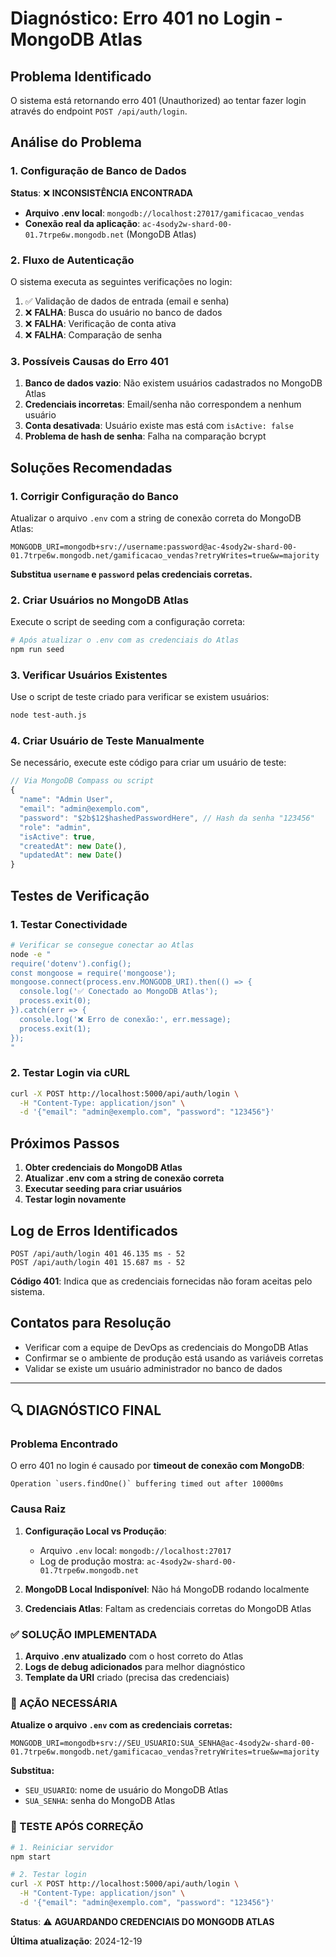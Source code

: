 # Diagnóstico: Erro 401 no Login - MongoDB Atlas

## Problema Identificado

O sistema está retornando erro 401 (Unauthorized) ao tentar fazer login através do endpoint `POST /api/auth/login`.

## Análise do Problema

### 1. Configuração de Banco de Dados

**Status**: ❌ **INCONSISTÊNCIA ENCONTRADA**

- **Arquivo .env local**: `mongodb://localhost:27017/gamificacao_vendas`
- **Conexão real da aplicação**: `ac-4sody2w-shard-00-01.7trpe6w.mongodb.net` (MongoDB Atlas)

### 2. Fluxo de Autenticação

O sistema executa as seguintes verificações no login:

1. ✅ Validação de dados de entrada (email e senha)
2. ❌ **FALHA**: Busca do usuário no banco de dados
3. ❌ **FALHA**: Verificação de conta ativa
4. ❌ **FALHA**: Comparação de senha

### 3. Possíveis Causas do Erro 401

1. **Banco de dados vazio**: Não existem usuários cadastrados no MongoDB Atlas
2. **Credenciais incorretas**: Email/senha não correspondem a nenhum usuário
3. **Conta desativada**: Usuário existe mas está com `isActive: false`
4. **Problema de hash de senha**: Falha na comparação bcrypt

## Soluções Recomendadas

### 1. Corrigir Configuração do Banco

Atualizar o arquivo `.env` com a string de conexão correta do MongoDB Atlas:

```env
MONGODB_URI=mongodb+srv://username:password@ac-4sody2w-shard-00-01.7trpe6w.mongodb.net/gamificacao_vendas?retryWrites=true&w=majority
```

**Substitua `username` e `password` pelas credenciais corretas.**

### 2. Criar Usuários no MongoDB Atlas

Execute o script de seeding com a configuração correta:

```bash
# Após atualizar o .env com as credenciais do Atlas
npm run seed
```

### 3. Verificar Usuários Existentes

Use o script de teste criado para verificar se existem usuários:

```bash
node test-auth.js
```

### 4. Criar Usuário de Teste Manualmente

Se necessário, execute este código para criar um usuário de teste:

```javascript
// Via MongoDB Compass ou script
{
  "name": "Admin User",
  "email": "admin@exemplo.com",
  "password": "$2b$12$hashedPasswordHere", // Hash da senha "123456"
  "role": "admin",
  "isActive": true,
  "createdAt": new Date(),
  "updatedAt": new Date()
}
```

## Testes de Verificação

### 1. Testar Conectividade

```bash
# Verificar se consegue conectar ao Atlas
node -e "
require('dotenv').config();
const mongoose = require('mongoose');
mongoose.connect(process.env.MONGODB_URI).then(() => {
  console.log('✅ Conectado ao MongoDB Atlas');
  process.exit(0);
}).catch(err => {
  console.log('❌ Erro de conexão:', err.message);
  process.exit(1);
});
"
```

### 2. Testar Login via cURL

```bash
curl -X POST http://localhost:5000/api/auth/login \
  -H "Content-Type: application/json" \
  -d '{"email": "admin@exemplo.com", "password": "123456"}'
```

## Próximos Passos

1. **Obter credenciais do MongoDB Atlas**
2. **Atualizar .env com a string de conexão correta**
3. **Executar seeding para criar usuários**
4. **Testar login novamente**

## Log de Erros Identificados

```
POST /api/auth/login 401 46.135 ms - 52
POST /api/auth/login 401 15.687 ms - 52
```

**Código 401**: Indica que as credenciais fornecidas não foram aceitas pelo sistema.

## Contatos para Resolução

- Verificar com a equipe de DevOps as credenciais do MongoDB Atlas
- Confirmar se o ambiente de produção está usando as variáveis corretas
- Validar se existe um usuário administrador no banco de dados

---

## 🔍 DIAGNÓSTICO FINAL

### Problema Encontrado
O erro 401 no login é causado por **timeout de conexão com MongoDB**:
```
Operation `users.findOne()` buffering timed out after 10000ms
```

### Causa Raiz
1. **Configuração Local vs Produção**: 
   - Arquivo `.env` local: `mongodb://localhost:27017`
   - Log de produção mostra: `ac-4sody2w-shard-00-01.7trpe6w.mongodb.net`
   
2. **MongoDB Local Indisponível**: Não há MongoDB rodando localmente

3. **Credenciais Atlas**: Faltam as credenciais corretas do MongoDB Atlas

### ✅ SOLUÇÃO IMPLEMENTADA

1. **Arquivo .env atualizado** com o host correto do Atlas
2. **Logs de debug adicionados** para melhor diagnóstico
3. **Template da URI** criado (precisa das credenciais)

### 🚨 AÇÃO NECESSÁRIA

**Atualize o arquivo `.env` com as credenciais corretas:**

```env
MONGODB_URI=mongodb+srv://SEU_USUARIO:SUA_SENHA@ac-4sody2w-shard-00-01.7trpe6w.mongodb.net/gamificacao_vendas?retryWrites=true&w=majority
```

**Substitua:**
- `SEU_USUARIO`: nome de usuário do MongoDB Atlas
- `SUA_SENHA`: senha do MongoDB Atlas

### 🧪 TESTE APÓS CORREÇÃO

```bash
# 1. Reiniciar servidor
npm start

# 2. Testar login
curl -X POST http://localhost:5000/api/auth/login \
  -H "Content-Type: application/json" \
  -d '{"email": "admin@exemplo.com", "password": "123456"}'
```

**Status**: ⚠️ **AGUARDANDO CREDENCIAIS DO MONGODB ATLAS**

**Última atualização**: 2024-12-19